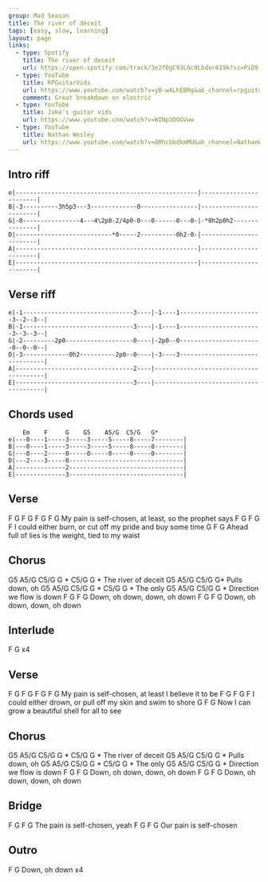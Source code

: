 ```yaml
---
group: Mad Season
title: The river of deceit
tags: [easy, slow, learning]
layout: page
links:
  - type: Spotify
    title: The river of deceit
    url: https://open.spotify.com/track/3e2fDgC93LGc9Lbdvr6I9k?si=PiD9_ycFRtadHk337mdE6Q
  - type: YouTube
    title: RPGuitarVids
    url: https://www.youtube.com/watch?v=yB-wALhEBRg&ab_channel=rpguitarvideos
    comment: Great breakdown on electric
  - type: YouTube
    title: Jake's guitar vids
    url: https://www.youtube.com/watch?v=WINp3OOGVww
  - type: YouTube
    title: Nathan Wesley
    url: https://www.youtube.com/watch?v=8RhcbbdkmMU&ab_channel=NathanWesleyArt
---
```


## Intro riff

```chordpro
e|---------------------------------------------------|------------------------|
B|-3----------3h5p3---3-------------0----------------|------------------------|
G|-0----------------4---4\2p0-2/4p0-0---0------0---0-|-*0h2p0h2---------------|
D|---------------------------*0-----2----------0h2-0-|------------------------|
A|---------------------------------------------------|------------------------|
E|---------------------------------------------------|------------------------|
```

## Verse riff

```chordpro
e|-1-------------------------------3----|-1----1-----------------------3--2--3--|
B|-1-------------------------------3----|-1----1-----------------------3--3--3--|
G|-2---------2p0-------------------0----|-2p0--0-----------------------0--0--0--|
D|-3-------------0h2----------2p0--0----|-3----3--------------------------------|
A|---------------------------------2----|---------------------------------------|
E|---------------------------------3----|---------------------------------------|
```

## Chords used

```chordpro
    Em    F     G    G5    A5/G  C5/G   G*
e|---0----1-----3-----3-----5-----8-----7--------|
B|---0----1-----3-----3-----5-----8-----8--------|
G|---0----2-----0-----0-----0-----0-----0--------|
D|---2----3-----0--------------------------------|
A|--------------2--------------------------------|
E|--------------3--------------------------------|
```

## Verse

   F   G        F     G    F   G              F      G
My pain is self-chosen, at least, so the prophet says
F        G          F    G                             F
 I could either burn, or cut off my pride and buy some time
 G                          F                G
Ahead full of lies is the weight, tied to my waist

## Chorus

G5 A5/G C5/G G *   C5/G G *
               The river of deceit
G5 A5/G C5/G G*
             Pulls down, oh
G5 A5/G C5/G G *   C5/G G *
                     The only
G5 A5/G C5/G G *
Direction we flow is down
F        G     F        G
Down, oh down, down, oh down
F        G     F        G
Down, oh down, down, oh down

## Interlude

F G x4

## Verse

   F   G        F    G     F   G              F     G
My pain is self-chosen, at least I believe it to be
F          G           F    G                            F
   I could either drown, or pull off my skin and swim to shore
G                F                          G
Now I can grow a beautiful shell for all to see

## Chorus

G5 A5/G C5/G G *   C5/G G *
               The river of deceit
G5 A5/G C5/G G *
             Pulls down, oh
G5 A5/G C5/G G *   C5/G G *
                     The only
G5 A5/G C5/G G *
Direction we flow is down
F        G     F        G
Down, oh down, down, oh down
F        G     F        G
Down, oh down, down, oh down

## Bridge

F G                  F    G
    The pain is self-chosen, yeah
F G                 F    G
   Our pain is self-chosen

## Outro

F        G
Down, oh down x4
